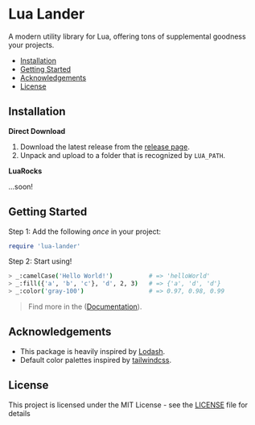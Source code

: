 # Lua Lander

A modern utility library for Lua, offering tons of supplemental goodness your projects.

* [Installation](#Installation)
* [Getting Started](#Getting-Started)
* [Acknowledgements](#Acknowledgements)
* [License](#License)

## Installation

**Direct Download**

1. Download the latest release from the [release page](https://github.com/skrolikowski/Lua-Lander/releases).
2. Unpack and upload to a folder that is recognized by `LUA_PATH`.

**LuaRocks**

...soon!

## Getting Started

Step 1: Add the following _once_  in your project:

```lua
require 'lua-lander'
```

Step 2: Start using!

```bash
> _:camelCase('Hello World!')          # => 'helloWorld'
> _:fill({'a', 'b', 'c'}, 'd', 2, 3)   # => {'a', 'd', 'd'}
> _:color('gray-100')                  # => 0.97, 0.98, 0.99
```

> Find more in the ([Documentation](https://github.com/skrolikowski/Lua-Lander/blob/master/docs/index.md)).

## Acknowledgements

* This package is heavily inspired by [Lodash](https://lodash.com/).
* Default color palettes inspired by [tailwindcss](https://tailwindcss.com/docs/customizing-colors/#default-color-palette).

## License

This project is licensed under the MIT License - see the [LICENSE](LICENSE) file for details
